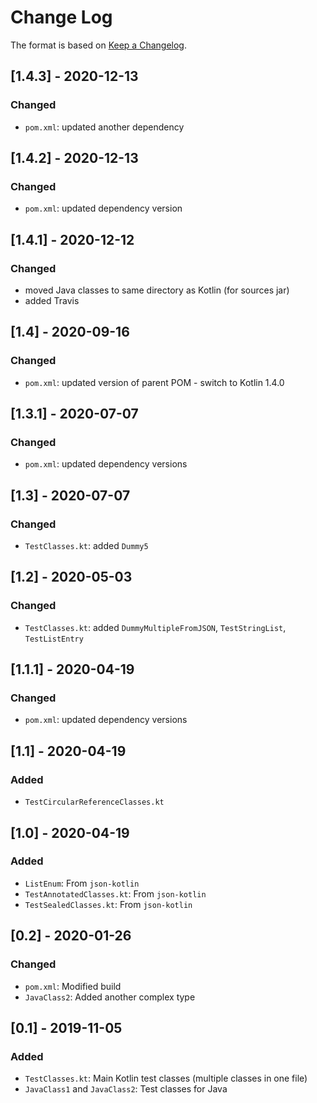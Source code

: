 # Change Log

The format is based on [Keep a Changelog](http://keepachangelog.com/).

## [1.4.3] - 2020-12-13
### Changed
- `pom.xml`: updated another dependency

## [1.4.2] - 2020-12-13
### Changed
- `pom.xml`: updated dependency version

## [1.4.1] - 2020-12-12
### Changed
- moved Java classes to same directory as Kotlin (for sources jar)
- added Travis

## [1.4] - 2020-09-16
### Changed
- `pom.xml`: updated version of parent POM - switch to Kotlin 1.4.0

## [1.3.1] - 2020-07-07
### Changed
- `pom.xml`: updated dependency versions

## [1.3] - 2020-07-07
### Changed
- `TestClasses.kt`: added `Dummy5`

## [1.2] - 2020-05-03
### Changed
- `TestClasses.kt`: added `DummyMultipleFromJSON`, `TestStringList`, `TestListEntry`

## [1.1.1] - 2020-04-19
### Changed
- `pom.xml`: updated dependency versions

## [1.1] - 2020-04-19
### Added
- `TestCircularReferenceClasses.kt`

## [1.0] - 2020-04-19
### Added
- `ListEnum`: From `json-kotlin`
- `TestAnnotatedClasses.kt`: From `json-kotlin`
- `TestSealedClasses.kt`: From `json-kotlin`

## [0.2] - 2020-01-26
### Changed
- `pom.xml`: Modified build
- `JavaClass2`: Added another complex type

## [0.1] - 2019-11-05
### Added
- `TestClasses.kt`: Main Kotlin test classes (multiple classes in one file)
- `JavaClass1` and `JavaClass2`: Test classes for Java
